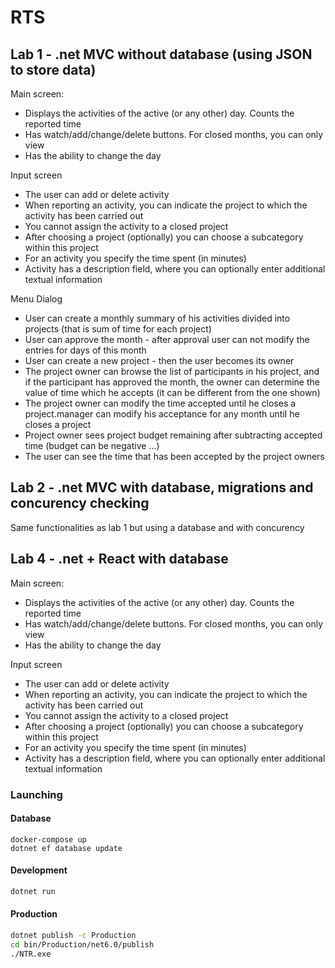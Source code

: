 # RTS


## Lab 1 - .net MVC without database (using JSON to store data)
Main screen:

 - Displays the activities of the active (or any other) day. Counts the reported time
 - Has watch/add/change/delete buttons. For closed months, you can only view
 - Has the ability to change the day

Input screen

 - The user can add or delete activity
 - When reporting an activity, you can indicate the project to which the activity has been carried out
 - You cannot assign the activity to a closed project
 - After choosing a project (optionally) you can choose a subcategory within this project
 - For an activity you specify the time spent (in minutes)
 - Activity has a description field, where you can optionally enter additional textual information

Menu Dialog
 - User can create a monthly summary of his activities divided into projects (that is sum of time for each project)
 - User can approve the month - after approval user can not modify the entries for days of this month
 - User can create a new project - then the user becomes its owner
 - The project owner can browse the list of participants in his project, and if the participant has approved the month, the owner can determine the value of time which he accepts (it can be different from the one shown)
 - The project owner can modify the time accepted until he closes a project.manager can modify his acceptance for any month until he closes a project
 - Project owner sees project budget remaining after subtracting accepted time (budget can be negative ...)
 - The user can see the time that has been accepted by the project owners

## Lab 2 - .net MVC with database, migrations and concurency checking
Same functionalities as lab 1 but using a database and with concurency

## Lab 4 - .net + React with database
Main screen:

 - Displays the activities of the active (or any other) day. Counts the reported time
 - Has watch/add/change/delete buttons. For closed months, you can only view
 - Has the ability to change the day

Input screen

 - The user can add or delete activity
 - When reporting an activity, you can indicate the project to which the activity has been carried out
 - You cannot assign the activity to a closed project
 - After choosing a project (optionally) you can choose a subcategory within this project
 - For an activity you specify the time spent (in minutes)
 - Activity has a description field, where you can optionally enter additional textual information


### Launching 
#### Database
```
docker-compose up
dotnet ef database update
```


#### Development 

```bash
dotnet run
```

#### Production 

```bash
dotnet publish -c Production
cd bin/Production/net6.0/publish
./NTR.exe
```